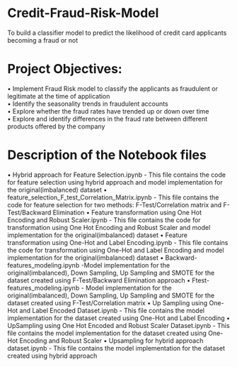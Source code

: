 # Credit-Fraud-Risk-Model
To build a classifier model to predict the likelihood of credit card applicants becoming a fraud or not 

# Project Objectives:
•	Implement Fraud Risk model to classify the applicants as fraudulent or legitimate at the time of application <br>
•	Identify the seasonality trends in fraudulent accounts <br>
•	Explore whether the fraud rates have trended up or down over time <br>
•	Explore and identify differences in the fraud rate between different products offered by the company <br>

# Description of the Notebook files
•	Hybrid approach for Feature Selection.ipynb - This file contains the code for feature selection using hybrid approach and model implementation for the original(imbalanced) dataset
•	feature_selection_F_test_Correlation_Matrix.ipynb - This file contains the code for feature selection for two methods: F-Test/Correlation matrix and F-Test/Backward Elimination 
•	Feature transformation using One Hot Encoding and Robust Scaler.ipynb - This file contains the code for transformation using One Hot Encoding and Robust Scaler and model implementation for the original(imbalanced) dataset
•	Feature transformation using One-Hot and Label Encoding.ipynb - This file contains the code for transformation using One-Hot and Label Encoding and model implementation for the original(imbalanced) dataset
•	Backward-features_modeling.ipynb -Model implementation for the original(imbalanced), Down Sampling, Up Sampling and SMOTE for the dataset created using F-Test/Backward Elimination approach
•	Ftest-features_modeling.ipynb - Model implementation for the original(imbalanced), Down Sampling, Up Sampling and SMOTE for the dataset created using F-Test/Correlation matrix
•	Up Sampling using One-Hot and Label Encoded Dataset.ipynb - This file contains the model implementation for the dataset created using One-Hot and Label Encoding
•	UpSampling using One Hot Encoded and Robust Scaler Dataset.ipynb - This file contains the model implementation for the dataset created using One-Hot Encoding and Robust Scaler
•	Upsampling for hybrid approach dataset.ipynb - This file contains the model implementation for the dataset created using hybrid approach
